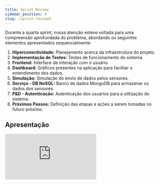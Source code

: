 ```yaml
---
title: Sprint Review
sidebar_position: 4
slug: /sprint-review4
---
```


Durante a quarta sprint, nossa atenção esteve voltada para uma compreensão aprofundada do problema, abordando os seguintes elementos apresentados sequencialmente:

1. **Hiperconectividade:** Planejamento acerca da infraestrutura do projeto.
2. **Implementação de Testes:** Testes de funcionamento do sistema.
3. **Frontend:** Interface de interação com o usuário.
4. **Dashboard:** Gráficos presentes na aplicação para facilitar o entendimento dos dados.
5. **Simulação:** Simulação do envio de dados pelos sensores.
6. **Serviço - DB NoSQL:** Banco de dados MongoDB para armazenar os dados dos sensores.
7. **P&D - Autenticação:** Autenticação dos usuários para a utilização do sistema.
8. **Próximos Passos:** Definição das etapas e ações a serem tomadas no futuro próximo.

## Apresentação

<iframe style={{ display: 'block', margin: 'auto', width: '100%', height: '50vh', }}  src="https://slides.com/pabloviana/deck-d85926/embed" scrolling="no" frameborder="0" webkitallowfullscreen mozallowfullscreen allowfullscreen></iframe>